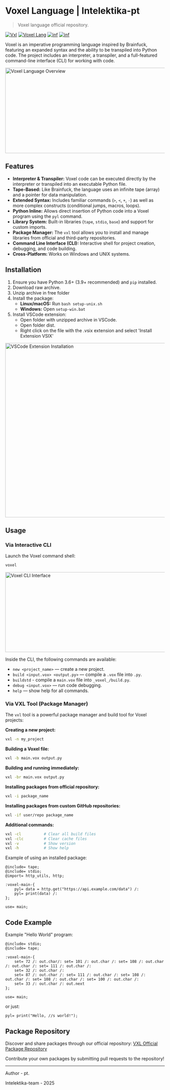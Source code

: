 # Voxel Language | Intelektika-pt
> Voxel language official repository.

[![Vxl](https://img.shields.io/badge/Vxl-tool-brightgreen?style=for-the-badge)](https://github.com/Intelektika-team/vxl)
[![Voxel Lang](https://img.shields.io/badge/Voxel-Lang-orange?style=for-the-badge)](https://github.com/Intelektika-team/Voxel)
[![inf](https://img.shields.io/badge/Version-0.7.2-blue?style=for-the-badge)](#)
[![inf](https://img.shields.io/badge/Join-us-red?style=for-the-badge)](https://intelektika-team.github.io/)


Voxel is an imperative programming language inspired by Brainfuck, featuring an expanded syntax and the ability to be transpiled into Python code. The project includes an interpreter, a transpiler, and a full-featured command-line interface (CLI) for working with code.

<img width="615" height="270" alt="Voxel Language Overview" src="https://github.com/user-attachments/assets/a249f846-eba0-4c3a-a65e-e8f39e9c28ed" />

## Features

*   **Interpreter & Transpiler:** Voxel code can be executed directly by the interpreter or transpiled into an executable Python file.
*   **Tape-Based:** Like Brainfuck, the language uses an infinite tape (array) and a pointer for data manipulation.
*   **Extended Syntax:** Includes familiar commands (`>`, `<`, `+`, `-`) as well as more complex constructs (conditional jumps, macros, loops).
*   **Python Inline:** Allows direct insertion of Python code into a Voxel program using the `pyl` command.
*   **Library System:** Built-in libraries (`tape`, `stdio`, `base`) and support for custom imports.
*   **Package Manager:** The `vxl` tool allows you to install and manage libraries from official and third-party repositories.
*   **Command Line Interface (CLI):** Interactive shell for project creation, debugging, and code building.
*   **Cross-Platform:** Works on Windows and UNIX systems.

## Installation

1.  Ensure you have Python 3.6+ (3.9+ recommended) and `pip` installed.
2.  Download raw archive.
3.  Unzip archive in free folder
4.  Install the package:
    *   **Linux/macOS:** Run `bash setup-unix.sh`
    *   **Windows:** Open `setup-win.bat`
5.  Install VSCode extension:
    * Open folder with unzipped archive in VSCode.
    * Open folder dist.
    * Right click on the file with the .vsix extension and select 'Install Extension VSIX'
<img width="520" height="551" alt="VSCode Extension Installation" src="https://github.com/user-attachments/assets/ad381729-1548-43a8-bebe-6e621ba1608a" />

## Usage

### Via Interactive CLI
Launch the Voxel command shell:
```bash
voxel
```
<img width="604" height="253" alt="Voxel CLI Interface" src="https://github.com/user-attachments/assets/4c99ac07-4830-4672-b237-24ede2029617" />

Inside the CLI, the following commands are available:
*   `new <project_name>` — create a new project.
*   `build <input.vox> <output.py>` — compile a `.vox` file into `.py`.
*   `buildstd` - compile a `main.vox` file into `_voxel_/build.py`.
*   `debug <input.vox>` — run code debugging.
*   `help` — show help for all commands.

### Via VXL Tool (Package Manager)

The `vxl` tool is a powerful package manager and build tool for Voxel projects:

**Creating a new project:**
```bash
vxl -n my_project
```

**Building a Voxel file:**
```bash
vxl -b main.vox output.py
```

**Building and running immediately:**
```bash
vxl -br main.vox output.py
```

**Installing packages from official repository:**
```bash
vxl -i package_name
```

**Installing packages from custom GitHub repositories:**
```bash
vxl -if user/repo package_name
```

**Additional commands:**
```bash
vxl -cl          # Clear all build files
vxl -clc         # Clear cache files
vxl -v           # Show version
vxl -h           # Show help
```

Example of using an installed package:
```voxel
@include= tape;
@include= stdio;
@import= http_utils, http;

:voxel-main-{
    pyl= data = http.get("https://api.example.com/data") /:
    pyl= print(data) /:
};

use= main;
```

## Code Example

Example "Hello World" program:
```voxel
@include= stdio;
@include= tape;

:voxel-main-{
    set= 72 /: out.char/: set= 101 /: out.char /: set= 108 /: out.char /: out.char /: set= 111 /: out.char /:
    set= 32 /: out.char /:
    set= 87 /: out.char /: set= 111 /: out.char /: set= 108 /: out.char /: set= 108 /: out.char /: set= 100 /: out.char /:
    set= 33 /: out.char /: out.next
};

use= main;
```

or just:
```voxel
pyl= print("Hello, //s world!");
```

## Package Repository

Discover and share packages through our official repository:
[VXL Official Package Repository](https://github.com/Intelektika-team/vxl-packages)

Contribute your own packages by submitting pull requests to the repository!

---

Author - pt. 

Intelektika-team - 2025
